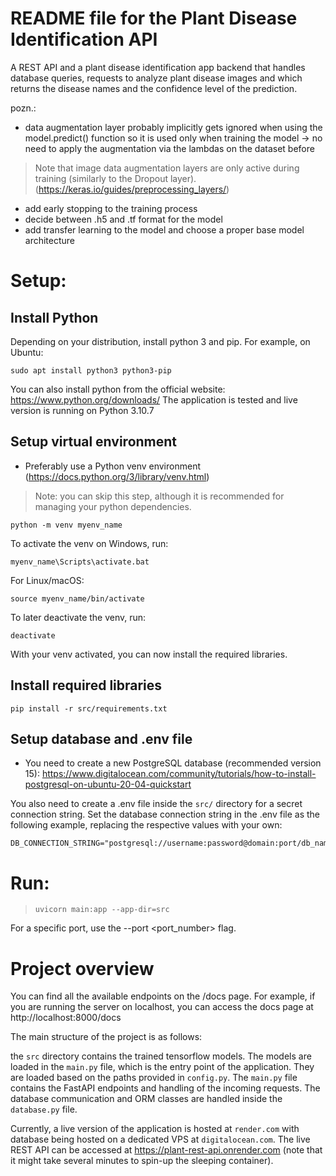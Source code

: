 # README file for the Plant Disease Identification API

A REST API and a plant disease identification app backend that handles database queries, 
requests to analyze plant disease images and which returns the disease names and the
confidence level of the prediction.

pozn.:
+ data augmentation layer probably implicitly gets ignored when using the model.predict() function
  so it is used only when training the model -> no need to apply the augmentation via the lambdas
  on the dataset before
> Note that image data augmentation layers are only active during training (similarly to the Dropout layer).
(https://keras.io/guides/preprocessing_layers/)
+ add early stopping to the training process
+ decide between .h5 and .tf format for the model
+ add transfer learning to the model and choose a proper base model architecture


# Setup:

## Install Python
Depending on your distribution, install python 3 and pip. For example, on Ubuntu:

```
sudo apt install python3 python3-pip
```
You can also install python from the official website: https://www.python.org/downloads/
The application is tested and live version is running on Python 3.10.7

## Setup virtual environment
+ Preferably use a Python venv environment (https://docs.python.org/3/library/venv.html)
> Note: you can skip this step, although it is recommended for managing your python dependencies.

```
python -m venv myenv_name
```

To activate the venv on Windows, run:
  
```
myenv_name\Scripts\activate.bat
```
For Linux/macOS:

```
source myenv_name/bin/activate
```
To later deactivate the venv, run:

```
deactivate
```

With your venv activated, you can now install the required libraries.


## Install required libraries

```
pip install -r src/requirements.txt
```

## Setup database and .env file
+ You need to create a new PostgreSQL database (recommended version 15):
https://www.digitalocean.com/community/tutorials/how-to-install-postgresql-on-ubuntu-20-04-quickstart

You also need to create a .env file inside the `src/` directory for a secret connection string. Set the
database connection string in the .env file as the following example, replacing the respective values with your own:

```
DB_CONNECTION_STRING="postgresql://username:password@domain:port/db_name"
```


# Run:

> `uvicorn main:app --app-dir=src`

For a specific port, use the --port <port_number> flag.

# Project overview
You can find all the available endpoints on the /docs page.
For example, if you are running the server on localhost, you can access the docs page at http://localhost:8000/docs

The main structure of the project is as follows:

the `src` directory contains the trained tensorflow models. The models are loaded in the `main.py` file,
which is the entry point of the application. They are loaded based on the paths provided in `config.py`.
The `main.py` file contains the FastAPI endpoints and handling of the incoming requests. The database
communication and ORM classes are handled inside the `database.py` file. 

Currently, a live version of the application is hosted at `render.com` with database being hosted on
a dedicated VPS at `digitalocean.com`. The live REST API can be accessed at https://plant-rest-api.onrender.com (note that it might take several minutes to spin-up the sleeping container).